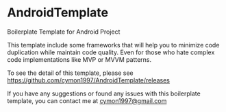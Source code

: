 # AndroidTemplate
Boilerplate Template for Android Project

This template include some frameworks that will help you to minimize code duplication while maintain code quality. Even for those who hate complex code implementations like MVP or MVVM patterns. 

To see the detail of this template, please see https://github.com/cymon1997/AndroidTemplate/releases

If you have any suggestions or found any issues with this boilerplate template, you can contact me at cymon1997@gmail.com
